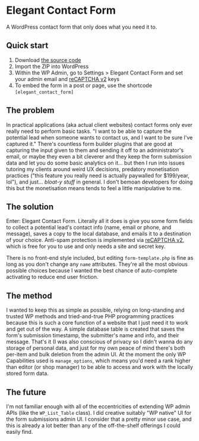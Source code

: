 # Elegant Contact Form
A WordPress contact form that only does what you need it to.

## Quick start
1. Download [the source code](https://github.com/ara303/elegant-contact-form/releases/latest)
2. Import the ZIP into WordPress
3. Within the WP Admin, go to Settings > Elegant Contact Form and set your admin email and [reCAPTCHA v2](https://developers.google.com/recaptcha/docs/display) keys
4. To embed the form in a post or page, use the shortcode `[elegant_contact_form]`

## The problem
In practical applications (aka actual client websites) contact forms only ever really need to perform basic tasks. "I want to be able to capture the potential lead when someone wants to contact us, and I want to be sure I've captured it." There's countless form builder plugins that are good at capturing the input given to them and sending it off to an administrator's email, or maybe they  even a bit cleverer and they keep the form submission data and let you do some basic analytics on it... but then I run into issues tutoring my clients around weird UX decisions, predatory monetisation practices ("this feature you really need is actually paywalled for $199/year, lol"), and just... _bloat-y stuff_ in general. I don't bemoan developers for doing this but the monetisation means tends to feel a little manipulative to me.

## The solution
Enter: Elegant Contact Form. Literally all it does is give you some form fields to collect a potential lead's contact info (name, email or phone, and message), saves a copy to the local database, and emails it to a destination of your choice. Anti-spam protection is implemented via [reCAPTCHA v2](https://developers.google.com/recaptcha/docs/display), which is free for you to use and only needs a site and secret key.

There is no front-end style included, but editing `form-template.php` is fine as long as you don't change any `name` attributes. They're all the most obvious possible choices because I wanted the best chance of auto-complete activating to reduce end user friction.

## The method
I wanted to keep this as simple as possible, relying on long-standing and trusted WP methods and tried-and-true PHP programming practices because this is such a core function of a website that I just need it to work and get out of the way. A simple database table is created that saves the form's submission timestamp, the submitter's name and info, and their message. That's it (I was also conscious of privacy so I didn't wanna do any storage of personal data, and just for my own peace of mind there's both per-item and bulk deletion from the admin UI. At the moment the only WP Capabilities used is `manage_options`, which means you'd need a rank higher than editor (or shop manager) to be able to access and work with the locally stored form data. 

## The future
I'm not familiar enough with all of the eccentricities of extending WP admin APIs (like the `WP_List_Table` class). I did creative suitably "WP native" UI for the form submissions admin UI. I consider that a pretty minor use case, and this is already a lot better than any of the off-the-shelf offerings I could easily find.
